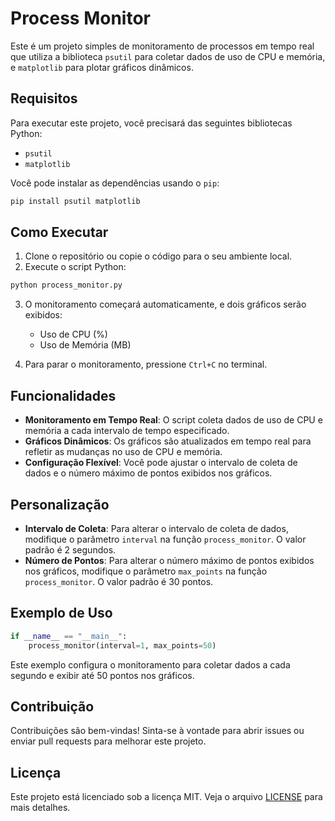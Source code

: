 # Process Monitor

Este é um projeto simples de monitoramento de processos em tempo real que utiliza a biblioteca `psutil` para coletar dados de uso de CPU e memória, e `matplotlib` para plotar gráficos dinâmicos.

## Requisitos

Para executar este projeto, você precisará das seguintes bibliotecas Python:

- `psutil`
- `matplotlib`

Você pode instalar as dependências usando o `pip`:

```bash
pip install psutil matplotlib
```

## Como Executar

1. Clone o repositório ou copie o código para o seu ambiente local.
2. Execute o script Python:

```bash
python process_monitor.py
```

3. O monitoramento começará automaticamente, e dois gráficos serão exibidos:
   - Uso de CPU (%)
   - Uso de Memória (MB)

4. Para parar o monitoramento, pressione `Ctrl+C` no terminal.

## Funcionalidades

- **Monitoramento em Tempo Real**: O script coleta dados de uso de CPU e memória a cada intervalo de tempo especificado.
- **Gráficos Dinâmicos**: Os gráficos são atualizados em tempo real para refletir as mudanças no uso de CPU e memória.
- **Configuração Flexível**: Você pode ajustar o intervalo de coleta de dados e o número máximo de pontos exibidos nos gráficos.

## Personalização

- **Intervalo de Coleta**: Para alterar o intervalo de coleta de dados, modifique o parâmetro `interval` na função `process_monitor`. O valor padrão é 2 segundos.
- **Número de Pontos**: Para alterar o número máximo de pontos exibidos nos gráficos, modifique o parâmetro `max_points` na função `process_monitor`. O valor padrão é 30 pontos.

## Exemplo de Uso

```python
if __name__ == "__main__":
    process_monitor(interval=1, max_points=50)
```

Este exemplo configura o monitoramento para coletar dados a cada segundo e exibir até 50 pontos nos gráficos.

## Contribuição

Contribuições são bem-vindas! Sinta-se à vontade para abrir issues ou enviar pull requests para melhorar este projeto.

## Licença

Este projeto está licenciado sob a licença MIT. Veja o arquivo [LICENSE](LICENSE) para mais detalhes.